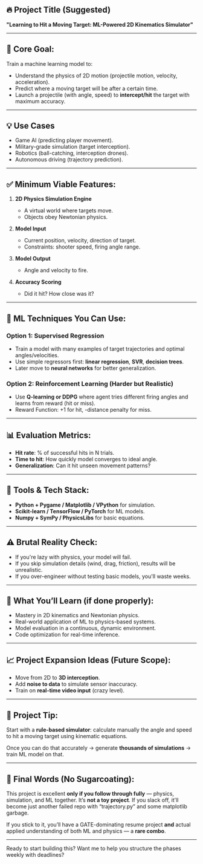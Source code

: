 ## 🔥 Project Title (Suggested)

**"Learning to Hit a Moving Target: ML-Powered 2D Kinematics Simulator"**

---

## 🎯 Core Goal:

Train a machine learning model to:

* Understand the physics of 2D motion (projectile motion, velocity, acceleration).
* Predict where a moving target will be after a certain time.
* Launch a projectile (with angle, speed) to **intercept/hit** the target with maximum accuracy.

---

## 💡 Use Cases

* Game AI (predicting player movement).
* Military-grade simulation (target interception).
* Robotics (ball-catching, interception drones).
* Autonomous driving (trajectory prediction).

---

## ✅ Minimum Viable Features:

1. **2D Physics Simulation Engine**

   * A virtual world where targets move.
   * Objects obey Newtonian physics.

2. **Model Input**

   * Current position, velocity, direction of target.
   * Constraints: shooter speed, firing angle range.

3. **Model Output**

   * Angle and velocity to fire.

4. **Accuracy Scoring**

   * Did it hit? How close was it?

---

## 🧠 ML Techniques You Can Use:

### Option 1: **Supervised Regression**

* Train a model with many examples of target trajectories and optimal angles/velocities.
* Use simple regressors first: **linear regression**, **SVR**, **decision trees**.
* Later move to **neural networks** for better generalization.

### Option 2: **Reinforcement Learning (Harder but Realistic)**

* Use **Q-learning or DDPG** where agent tries different firing angles and learns from reward (hit or miss).
* Reward Function: +1 for hit, -distance penalty for miss.

---

## 📊 Evaluation Metrics:

* **Hit rate**: % of successful hits in N trials.
* **Time to hit**: How quickly model converges to ideal angle.
* **Generalization**: Can it hit unseen movement patterns?

---

## 🔧 Tools & Tech Stack:

* **Python + Pygame / Matplotlib / VPython** for simulation.
* **Scikit-learn / TensorFlow / PyTorch** for ML models.
* **Numpy + SymPy / PhysicsLibs** for basic equations.

---

## ⚠️ Brutal Reality Check:

* If you're lazy with physics, your model will fail.
* If you skip simulation details (wind, drag, friction), results will be unrealistic.
* If you over-engineer without testing basic models, you'll waste weeks.

---

## 💪 What You’ll Learn (if done properly):

* Mastery in 2D kinematics and Newtonian physics.
* Real-world application of ML to physics-based systems.
* Model evaluation in a continuous, dynamic environment.
* Code optimization for real-time inference.

---

## 📈 Project Expansion Ideas (Future Scope):

* Move from 2D to **3D interception**.
* Add **noise to data** to simulate sensor inaccuracy.
* Train on **real-time video input** (crazy level).

---

## 🧠 Project Tip:

Start with a **rule-based simulator**: calculate manually the angle and speed to hit a moving target using kinematic equations.

Once you can do that accurately → generate **thousands of simulations** → train ML model on that.

---

## 🏁 Final Words (No Sugarcoating):

This project is excellent **only if you follow through fully** — physics, simulation, and ML together. It’s **not a toy project**. If you slack off, it'll become just another failed repo with “trajectory.py” and some matplotlib garbage.

If you stick to it, you’ll have a GATE-dominating resume project **and** actual applied understanding of both ML and physics — a **rare combo**.

---

Ready to start building this? Want me to help you structure the phases weekly with deadlines?
